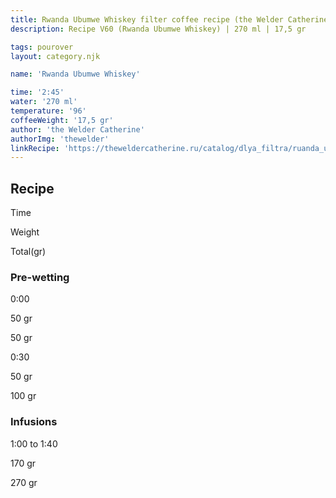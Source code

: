 ```yaml
---
title: Rwanda Ubumwe Whiskey filter coffee recipe (the Welder Catherine)
description: Recipe V60 (Rwanda Ubumwe Whiskey) | 270 ml | 17,5 gr

tags: pourover
layout: category.njk

name: 'Rwanda Ubumwe Whiskey'

time: '2:45'
water: '270 ml'
temperature: '96'
coffeeWeight: '17,5 gr'
author: 'the Welder Catherine'
authorImg: 'thewelder'
linkRecipe: 'https://theweldercatherine.ru/catalog/dlya_filtra/ruanda_ubumve_viski/'
---
```


## Recipe


<div class="time-line">

Time

Weight

Total(gr)

</div>

### Pre-wetting

<div class="time-line">

0:00

50 gr

50 gr

</div>

<div class="time-line">

0:30

50 gr

100 gr

</div>


### Infusions

<div class="time-line">

1:00 to 1:40

170 gr

270 gr

</div>
<br/>
